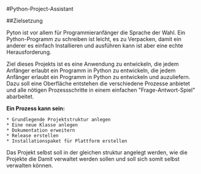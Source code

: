 #Python-Project-Assistant

##Zielsetzung

Pyton ist vor allem für Programmieranfänger die Sprache der Wahl. Ein Python-Programm zu schreiben ist leicht,
es zu Verpacken, damit ein anderer es einfach Installieren und ausführen kann ist aber eine echte Herausforderung.

Ziel dieses Projekts ist es eine Anwendung zu entwickeln, die jedem Anfänger erlaubt ein Programm in Python zu 
entwickeln, die jedem Anfänger erlaubt ein Programm in Python zu entwickeln und auzuliefern.
Dazu soll eine Oberfläche entstehen die verschiedene Prozesse anbietet und alle nötigen Prozessschritte in einem 
einfachen "Frage-Antwort-Spiel" abarbeitet.


**Ein Prozess kann sein:**

    * Grundlegende Projektstruktur anlegen
    * Eine neue Klasse anlegen
    * Dokumentation erweitern
    * Release erstellen
    * Installationspaket für Plattform erstellen
    
Das Projekt selbst soll in der gleichen struktur angelegt werden, wie die Projekte die Damit verwaltet werden sollen
und soll sich somit selbst verwalten können.